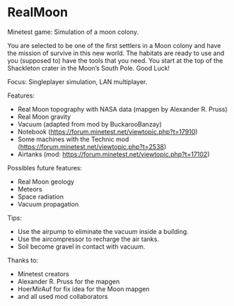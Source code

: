 # RealMoon
Minetest game: Simulation of a moon colony.

You are selected to be one of the first settlers in a Moon colony and have the mission of survive in this new world. 
The habitats are ready to use and you (supposed to) have the tools that you need. You start at the top of the Shackleton crater in the Moon’s South Pole.
Good Luck!

Focus: Singleplayer simulation, LAN multiplayer.

Features: 
- Real Moon topography with NASA data (mapgen by Alexander R. Pruss)
- Real Moon gravity
- Vacuum (adapted from mod by BuckarooBanzay)
- Notebook (https://forum.minetest.net/viewtopic.php?t=17910)
- Some machines with the Technic mod (https://forum.minetest.net/viewtopic.php?t=2538)
- Airtanks (mod: https://forum.minetest.net/viewtopic.php?t=17102)

Possibles future features:
- Real Moon geology
- Meteors 
- Space radiation
- Vacuum propagation

Tips:
- Use the airpump to eliminate the vacuum inside a building.
- Use the aircompressor to recharge the air tanks.
- Soil become gravel in contact with vacuum.

Thanks to:
- Minetest creators
- Alexander R. Pruss for the mapgen
- HoerMirAuf for fix idea for the Moon mapgen
- and all used mod collaborators
